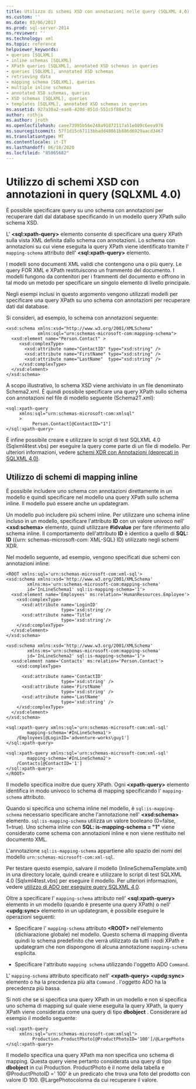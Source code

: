 ```yaml
---
title: Utilizzo di schemi XSD con annotazioni nelle query (SQLXML 4,0) | Microsoft Docs
ms.custom: ''
ms.date: 03/06/2017
ms.prod: sql-server-2014
ms.reviewer: ''
ms.technology: xml
ms.topic: reference
helpviewer_keywords:
- queries [SQLXML]
- inline schemas [SQLXML]
- XPath queries [SQLXML], annotated XSD schemas in queries
- queries [SQLXML], annotated XSD schemas
- retrieving data
- mapping schema [SQLXML], queries
- multiple inline schemas
- annotated XSD schemas, queries
- XSD schemas [SQLXML], queries
- templates [SQLXML], annotated XSD schemas in queries
ms.assetid: 927a30a2-eae8-420d-851d-551c5f884f3c
author: rothja
ms.author: jroth
ms.openlocfilehash: caee73995b56e248a91872117a51e809c6eea976
ms.sourcegitcommit: 57f1d15c67113bbadd40861b886d6929aacd3467
ms.translationtype: MT
ms.contentlocale: it-IT
ms.lasthandoff: 06/18/2020
ms.locfileid: "85065682"
---
```

# <a name="using-annotated-xsd-schemas-in-queries-sqlxml-40"></a>Utilizzo di schemi XSD con annotazioni in query (SQLXML 4.0)
  È possibile specificare query su uno schema con annotazioni per recuperare dati dal database specificando in un modello query XPath sullo schema XSD.  
  
 L' **\<sql:xpath-query>** elemento consente di specificare una query XPath sulla vista XML definita dallo schema con annotazioni. Lo schema con annotazioni su cui viene eseguita la query XPath viene identificato tramite l' `mapping-schema` attributo dell' **\<sql:xpath-query>** elemento.  
  
 I modelli sono documenti XML validi che contengono una o più query. Le query FOR XML e XPath restituiscono un frammento del documento. I modelli fungono da contenitori per i frammenti del documento e offrono in tal modo un metodo per specificare un singolo elemento di livello principale.  
  
 Negli esempi inclusi in questo argomento vengono utilizzati modelli per specificare una query XPath su uno schema con annotazioni per recuperare dati dal database.  
  
 Si consideri, ad esempio, lo schema con annotazioni seguente:  
  
```  
<xsd:schema xmlns:xsd="http://www.w3.org/2001/XMLSchema"   
            xmlns:sql="urn:schemas-microsoft-com:mapping-schema">  
  <xsd:element name="Person.Contact" >  
     <xsd:complexType>  
       <xsd:attribute name="ContactID" type="xsd:string" />   
       <xsd:attribute name="FirstName" type="xsd:string" />   
       <xsd:attribute name="LastName"  type="xsd:string" />   
     </xsd:complexType>  
  </xsd:element>  
</xsd:schema>  
```  
  
 A scopo illustrativo, lo schema XSD viene archiviato in un file denominato Schema2.xml. È quindi possibile specificare una query XPath sullo schema con annotazioni nel file di modello seguente (Schema2T.xml):  
  
```  
<sql:xpath-query   
     xmlns:sql="urn:schemas-microsoft-com:xmlsql"  
     >  
          Person.Contact[@ContactID="1"]  
</sql:xpath-query>  
```  
  
 È infine possibile creare e utilizzare lo script di test SQLXML 4.0 (Sqlxml4test.vbs) per eseguire la query come parte di un file di modello. Per ulteriori informazioni, vedere [schemi XDR con Annotazioni &#40;deprecati in SQLXML 4,0&#41;](annotated-xdr-schemas-deprecated-in-sqlxml-4-0.md).  
  
## <a name="using-inline-mapping-schemas"></a>Utilizzo di schemi di mapping inline  
 È possibile includere uno schema con annotazioni direttamente in un modello e quindi specificare nel modello una query XPath sullo schema inline. Il modello può essere anche un updategram.  
  
 Un modello può includere più schemi inline. Per utilizzare uno schema inline incluso in un modello, specificare l'attributo **ID** con un valore univoco nell' **\<xsd:schema>** elemento, quindi utilizzare **#idvalue** per fare riferimento allo schema inline. Il comportamento dell'attributo **ID** è identico a quello di **SQL: ID** ({urn: schemas-microsoft-com: XML-SQL} ID) utilizzato negli schemi XDR.  
  
 Nel modello seguente, ad esempio, vengono specificati due schemi con annotazioni inline:  
  
```  
<ROOT xmlns:sql='urn:schemas-microsoft-com:xml-sql'>  
<xsd:schema xmlns:xsd='http://www.w3.org/2001/XMLSchema'  
        xmlns:ms='urn:schemas-microsoft-com:mapping-schema'  
        id='InLineSchema1' sql:is-mapping-schema='1'>  
  <xsd:element name='Employees' ms:relation='HumanResources.Employee'>  
    <xsd:complexType>  
      <xsd:attribute name='LoginID'   
                     type='xsd:string'/>  
      <xsd:attribute name='Title'   
                     type='xsd:string'/>  
    </xsd:complexType>  
  </xsd:element>  
</xsd:schema>  
  
<xsd:schema xmlns:xsd='http://www.w3.org/2001/XMLSchema'  
        xmlns:ms='urn:schemas-microsoft-com:mapping-schema'  
        id='InLineSchema2' sql:is-mapping-schema='1'>  
  <xsd:element name='Contacts' ms:relation='Person.Contact'>  
    <xsd:complexType>  
  
      <xsd:attribute name='ContactID'   
                     type='xsd:string' />  
      <xsd:attribute name='FirstName'   
                     type='xsd:string' />  
      <xsd:attribute name='LastName'   
                     type='xsd:string' />  
    </xsd:complexType>  
  </xsd:element>  
</xsd:schema>  
  
<sql:xpath-query xmlns:sql='urn:schemas-microsoft-com:xml-sql'   
        mapping-schema='#InLineSchema1'>  
    /Employees[@LoginID='adventure-works\guy1']  
</sql:xpath-query>  
  
<sql:xpath-query xmlns:sql='urn:schemas-microsoft-com:xml-sql'   
        mapping-schema='#InLineSchema2'>  
    /Contacts[@ContactID='1']  
</sql:xpath-query>  
</ROOT>  
```  
  
 Il modello specifica inoltre due query XPath. Ogni **\<xpath-query>** elemento identifica in modo univoco lo schema di mapping specificando l' `mapping-schema` attributo.  
  
 Quando si specifica uno schema inline nel modello, è `sql:is-mapping-schema` necessario specificare anche l'annotazione nell' **\<xsd:schema>** elemento. `sql:is-mapping-schema` utilizza un valore booleano (0=false, 1=true). Uno schema inline con **SQL: is-mapping-schema = "1"** viene considerato come schema con annotazioni inline e non viene restituito nel documento XML.  
  
 L'annotazione `sql:is-mapping-schema` appartiene allo spazio dei nomi del modello `urn:schemas-microsoft-com:xml-sql`.  
  
 Per testare questo esempio, salvare il modello (InlineSchemaTemplate.xml) in una directory locale, quindi creare e utilizzare lo script di test SQLXML 4.0 (Sqlxml4test.vbs) per eseguire il modello. Per ulteriori informazioni, vedere [utilizzo di ADO per eseguire query SQLXML 4,0](../using-ado-to-execute-sqlxml-4-0-queries.md).  
  
 Oltre a specificare l' `mapping-schema` attributo nell' **\<sql:xpath-query>** elemento in un modello (quando è presente una query XPath) o nell' **\<updg:sync>** elemento in un updategram, è possibile eseguire le operazioni seguenti:  
  
-   Specificare l' `mapping-schema` attributo **\<ROOT>** nell'elemento (dichiarazione globale) nel modello. Questo schema di mapping diventa quindi lo schema predefinito che verrà utilizzato da tutti i nodi XPath e updategram che non dispongono di alcuna annotazione `mapping-schema` esplicita.  
  
-   Specificare l'attributo `mapping schema` utilizzando l'oggetto ADO `Command`.  
  
 L' `mapping-schema` attributo specificato nell' **\<xpath-query>** **\<updg:sync>** elemento o ha la precedenza più alta `Command` . l'oggetto ADO ha la precedenza più bassa.  
  
 Si noti che se si specifica una query XPath in un modello e non si specifica uno schema di mapping sul quale viene eseguita la query XPath, la query XPath viene considerata come una query di tipo **dbobject** . Considerare ad esempio il modello seguente:  
  
```  
<sql:xpath-query   
     xmlns:sql="urn:schemas-microsoft-com:xmlsql">  
          Production.ProductPhoto[@ProductPhotoID='100']/@LargePhoto  
</sql:xpath-query>  
```  
  
 Il modello specifica una query XPath ma non specifica uno schema di mapping. Questa query viene pertanto considerata una query di tipo **dbobject** in cui Production. ProductPhoto è il nome della tabella e @ProductPhotoID =' 100' è un predicato che trova una foto del prodotto con valore ID 100. @LargePhotocolonna da cui recuperare il valore.  
  
  
